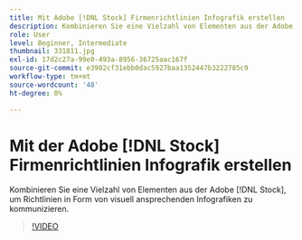 ```yaml
---
title: Mit Adobe [!DNL Stock] Firmenrichtlinien Infografik erstellen
description: Kombinieren Sie eine Vielzahl von Elementen aus der Adobe [!DNL Stock] zur Kommunikation von Richtlinien in Form visuell ansprechender Infografiken
role: User
level: Beginner, Intermediate
thumbnail: 331811.jpg
exl-id: 17d2c27a-99e0-493a-8956-36725aac167f
source-git-commit: e3982cf31ebb0dac5927baa1352447b3222785c9
workflow-type: tm+mt
source-wordcount: '48'
ht-degree: 0%

---
```


# Mit der Adobe [!DNL Stock] Firmenrichtlinien Infografik erstellen

Kombinieren Sie eine Vielzahl von Elementen aus der Adobe [!DNL Stock], um Richtlinien in Form von visuell ansprechenden Infografiken zu kommunizieren.

>[!VIDEO](https://video.tv.adobe.com/v/331811?hidetitle=true)
